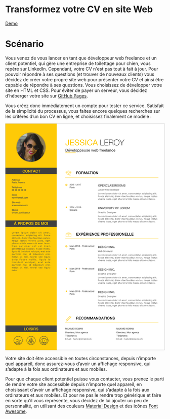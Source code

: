**Transformez votre CV en site Web**
=================================

[Demo](https://ranamara.github.io/MonCV/)
# Scénario
Vous venez de vous lancer en tant que développeur web freelance et un client potentiel, qui gère une entreprise de toilettage pour chien, vous repère sur LinkedIn. Cependant, votre CV n'est pas tout à fait à jour. Pour pouvoir répondre à ses questions (et trouver de nouveaux clients) vous décidez de créer votre propre site web pour présenter votre CV et ainsi être capable de répondre à ses questions. Vous choisissez de développer votre site en HTML et CSS.
Pour éviter de payer un serveur, vous décidez d’héberger votre site sur [GitHub Pages](https://pages.github.com).


Vous créez donc immédiatement un compte pour tester ce service. Satisfait de la simplicité du processus, vous faites encore quelques recherches sur les critères d’un bon CV en ligne, et choisissez finalement ce modèle : 


![alt text](https://github.com/RanaMara/MonCV/blob/master/Maquette.png)



Votre site doit être accessible en toutes circonstances, depuis n’importe quel appareil, donc assurez-vous d’avoir un affichage responsive, qui s’adapte à la fois aux ordinateurs et aux mobiles. 

Pour que chaque client potentiel puisse vous contacter, vous prenez le parti de rendre votre site accessible depuis n’importe quel appareil, en choisissant d’avoir un affichage responsive, qui s’adapte à la fois aux ordinateurs et aux mobiles.
Et pour ne pas le rendre trop générique et faire en sorte qu’il vous représente, vous décidez de lui ajouter un peu de personnalité, en utilisant des couleurs [Material Design](https://www.materialui.co/colors) et des icônes [Font Awesome](https://fontawesome.com).
